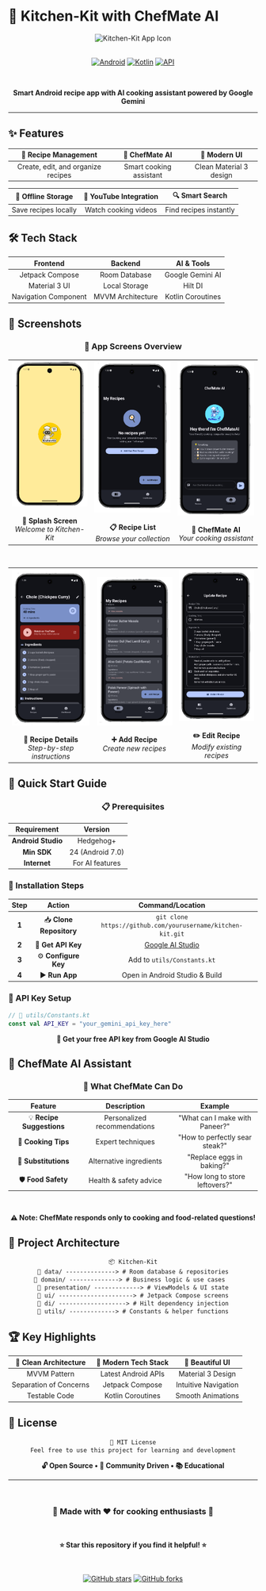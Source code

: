 # 🍳 Kitchen-Kit with ChefMate AI

<div align="center">
  <img src="app_icon.png" width="120" height="120" alt="Kitchen-Kit App Icon"/>
  <br><br>
  
  [![Android](https://img.shields.io/badge/Platform-Android-green.svg?style=for-the-badge)](https://android.com)
  [![Kotlin](https://img.shields.io/badge/Language-Kotlin-blue.svg?style=for-the-badge)](https://kotlinlang.org)
  [![API](https://img.shields.io/badge/API-24%2B-brightgreen.svg?style=for-the-badge)](https://android-arsenal.com/api?level=24)
  
  <br>
  
  **Smart Android recipe app with AI cooking assistant powered by Google Gemini**
  
</div>

---

## ✨ Features

<div align="center">

| 📝 Recipe Management | 🤖 ChefMate AI | 📱 Modern UI |
|:---:|:---:|:---:|
| Create, edit, and organize recipes | Smart cooking assistant | Clean Material 3 design |

| 💾 Offline Storage | 🎥 YouTube Integration | 🔍 Smart Search |
|:---:|:---:|:---:|
| Save recipes locally | Watch cooking videos | Find recipes instantly |

</div>

## 🛠️ Tech Stack

<div align="center">

| Frontend | Backend | AI & Tools |
|:---:|:---:|:---:|
| Jetpack Compose | Room Database | Google Gemini AI |
| Material 3 UI | Local Storage | Hilt DI |
| Navigation Component | MVVM Architecture | Kotlin Coroutines |

</div>

## 📱 Screenshots

<div align="center">

### 📲 App Screens Overview

<table>
  <tr>
    <td align="center">
      <img src="screenshots/splash_screen.png" width="180" alt="Splash Screen"/>
      <br><br>
      <strong>🌟 Splash Screen</strong>
      <br>
      <em>Welcome to Kitchen-Kit</em>
    </td>
    <td align="center">
      <img src="screenshots/recipes_screen.png" width="180" alt="Recipe List"/>
      <br><br>
      <strong>📋 Recipe List</strong>
      <br>
      <em>Browse your collection</em>
    </td>
    <td align="center">
      <img src="screenshots/chefmate_ai_screen.png" width="180" alt="ChefMate AI"/>
      <br><br>
      <strong>🤖 ChefMate AI</strong>
      <br>
      <em>Your cooking assistant</em>
    </td>
  </tr>
</table>

<br>

<table>
  <tr>
    <td align="center">
      <img src="screenshots/recipe_detail_screen.png" width="180" alt="Recipe Details"/>
      <br><br>
      <strong>📖 Recipe Details</strong>
      <br>
      <em>Step-by-step instructions</em>
    </td>
    <td align="center">
      <img src="screenshots/recipe_screen.png" width="180" alt="Add Recipe"/>
      <br><br>
      <strong>➕ Add Recipe</strong>
      <br>
      <em>Create new recipes</em>
    </td>
    <td align="center">
      <img src="screenshots/update_recipe_screen.png" width="180" alt="Edit Recipe"/>
      <br><br>
      <strong>✏️ Edit Recipe</strong>
      <br>
      <em>Modify existing recipes</em>
    </td>
  </tr>
</table>

</div>

## 🚀 Quick Start Guide

<div align="center">

### 📋 Prerequisites

| Requirement | Version |
|:---:|:---:|
| **Android Studio** | Hedgehog+ |
| **Min SDK** | 24 (Android 7.0) |
| **Internet** | For AI features |

</div>

### 🔧 Installation Steps

<div align="center">

| Step | Action | Command/Location |
|:---:|:---:|:---:|
| **1** | 📥 **Clone Repository** | `git clone https://github.com/yourusername/kitchen-kit.git` |
| **2** | 🔑 **Get API Key** | [Google AI Studio](https://makersuite.google.com/) |
| **3** | ⚙️ **Configure Key** | Add to `utils/Constants.kt` |
| **4** | ▶️ **Run App** | Open in Android Studio & Build |

</div>

### 🔐 API Key Setup

```kotlin
// 📁 utils/Constants.kt
const val API_KEY = "your_gemini_api_key_here"
```

<div align="center">
  <strong>🔗 Get your free API key from Google AI Studio</strong>
</div>

## 🤖 ChefMate AI Assistant

<div align="center">

### 🧠 What ChefMate Can Do

| Feature | Description | Example |
|:---:|:---:|:---:|
| 💡 **Recipe Suggestions** | Personalized recommendations | "What can I make with Paneer?" |
| 🍳 **Cooking Tips** | Expert techniques | "How to perfectly sear steak?" |
| 🔄 **Substitutions** | Alternative ingredients | "Replace eggs in baking?" |
| 🛡️ **Food Safety** | Health & safety advice | "How long to store leftovers?" |

<br>

**⚠️ Note: ChefMate responds only to cooking and food-related questions!**

</div>

## 📁 Project Architecture

<div align="center">

```
📦 Kitchen-Kit
📂 data/ --------------> # Room database & repositories
📂 domain/ --------------> # Business logic & use cases  
📂 presentation/ -------------> # ViewModels & UI state
📂 ui/ ---------------------> # Jetpack Compose screens
📂 di/ -------------------> # Hilt dependency injection
📂 utils/ -------------> # Constants & helper functions
```

</div>

## 🏆 Key Highlights

<div align="center">

| 🎯 Clean Architecture | 🚀 Modern Tech Stack | 🎨 Beautiful UI |
|:---:|:---:|:---:|
| MVVM Pattern | Latest Android APIs | Material 3 Design |
| Separation of Concerns | Jetpack Compose | Intuitive Navigation |
| Testable Code | Kotlin Coroutines | Smooth Animations |

</div>

## 📄 License

<div align="center">

```
📜 MIT License
Feel free to use this project for learning and development
```

**🔓 Open Source • 🤝 Community Driven • 📚 Educational**

</div>

---

<div align="center">
  <br>
  
  ### 🍳 **Made with ❤️ for cooking enthusiasts** 🍳
  
  <br>
  
  **⭐ Star this repository if you find it helpful! ⭐**
  
  <br>
  
  [![GitHub stars](https://img.shields.io/github/stars/yourusername/kitchen-kit?style=social)](https://github.com/yourusername/kitchen-kit/stargazers)
  [![GitHub forks](https://img.shields.io/github/forks/yourusername/kitchen-kit?style=social)](https://github.com/yourusername/kitchen-kit/network/members)
  
</div>
